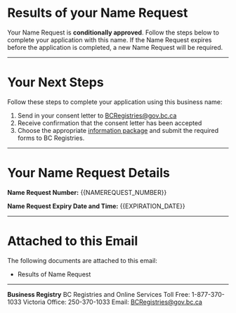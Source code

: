 # Results of your Name Request

Your Name Request is **conditionally approved**. Follow the steps below to complete your application with this name. If the Name Request expires before the application is completed, a new Name Request will be required.

---

# Your Next Steps

Follow these steps to complete your application using this business name:

1. Send in your consent letter to [BCRegistries@gov.bc.ca](BCRegistries@gov.bc.ca)
2. Receive confirmation that the consent letter has been accepted
3. Choose the appropriate [information package]({{STEPS_TO_RESTORE_URL}}) and submit the required forms to BC Registries.

---

# Your Name Request Details

**Name Request Number:**
{{NAMEREQUEST_NUMBER}}

**Name Request Expiry Date and Time:**
{{EXPIRATION_DATE}}

---

# Attached to this Email

The following documents are attached to this email:

* Results of Name Request

---

**Business Registry**
BC Registries and Online Services
Toll Free: 1-877-370-1033
Victoria Office: 250-370-1033
Email: [BCRegistries@gov.bc.ca](BCRegistries@gov.bc.ca)
